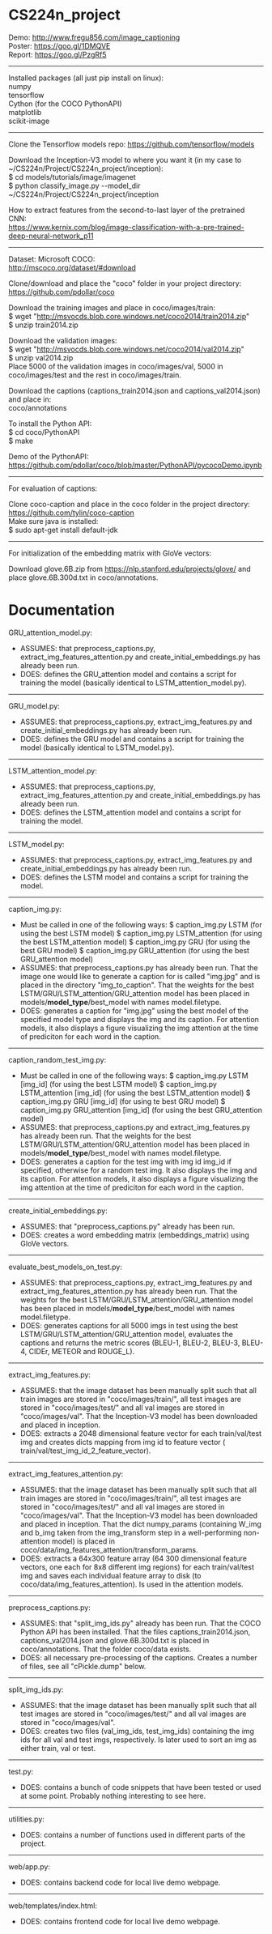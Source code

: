 # CS224n_project

Demo: http://www.fregu856.com/image_captioning  
Poster: https://goo.gl/1DMQVE  
Report: https://goo.gl/PzgRf5  

********

Installed packages (all just pip install on linux):  
numpy  
tensorflow  
Cython (for the COCO PythonAPI)  
matplotlib  
scikit-image  

********  

Clone the Tensorflow models repo: https://github.com/tensorflow/models  

Download the Inception-V3 model to where you want it (in my case to ~/CS224n/Project/CS224n_project/inception):  
$ cd models/tutorials/image/imagenet  
$ python classify_image.py --model_dir ~/CS224n/Project/CS224n_project/inception 

How to extract features from the second-to-last layer of the pretrained CNN:  
https://www.kernix.com/blog/image-classification-with-a-pre-trained-deep-neural-network_p11  

******   

Dataset: Microsoft COCO:  
http://mscoco.org/dataset/#download  

Clone/download and place the "coco" folder in your project directory:  
https://github.com/pdollar/coco  

Download the training images and place in coco/images/train:  
$ wget "http://msvocds.blob.core.windows.net/coco2014/train2014.zip"  
$ unzip train2014.zip  

Download the validation images:  
$ wget "http://msvocds.blob.core.windows.net/coco2014/val2014.zip"  
$ unzip val2014.zip  
Place 5000 of the validation images in coco/images/val, 5000 in coco/images/test and the rest in coco/images/train.  

Download the captions (captions_train2014.json and captions_val2014.json) and place in:  
coco/annotations  

To install the Python API:  
$ cd coco/PythonAPI  
$ make  

Demo of the PythonAPI:  
https://github.com/pdollar/coco/blob/master/PythonAPI/pycocoDemo.ipynb

*******

For evaluation of captions:  

Clone coco-caption and place in the coco folder in the project directory:  
https://github.com/tylin/coco-caption  
Make sure java is installed:  
$ sudo apt-get install default-jdk  

*******

For initialization of the embedding matrix with GloVe vectors:  

Download glove.6B.zip from https://nlp.stanford.edu/projects/glove/ and place glove.6B.300d.txt in coco/annotations.

# Documentation

GRU_attention_model.py:  
- ASSUMES: that preprocess_captions.py, extract_img_features_attention.py and
  create_initial_embeddings.py has already been run.
- DOES: defines the GRU_attention model and contains a script for training the
  model (basically identical to LSTM_attention_model.py).
  
********

GRU_model.py:  
- ASSUMES: that preprocess_captions.py, extract_img_features.py and
  create_initial_embeddings.py has already been run.
- DOES: defines the GRU model and contains a script for training the model (basically identical to LSTM_model.py).

*****

LSTM_attention_model.py:  
- ASSUMES: that preprocess_captions.py, extract_img_features_attention.py and
  create_initial_embeddings.py has already been run.
- DOES: defines the LSTM_attention model and contains a script for training the
  model.
  
*****

LSTM_model.py:  
- ASSUMES: that preprocess_captions.py, extract_img_features.py and
  create_initial_embeddings.py has already been run.
- DOES: defines the LSTM model and contains a script for training the model.

*********

caption_img.py:  
- Must be called in one of the following ways:
 $ caption_img.py LSTM (for using the best LSTM model)
 $ caption_img.py LSTM_attention (for using the best LSTM_attention model)
 $ caption_img.py GRU (for using the best GRU model)
 $ caption_img.py GRU_attention (for using the best GRU_attention model)
- ASSUMES: that preprocess_captions.py has already been run. That the image one
  would like to generate a caption for is called "img.jpg" and is placed in the
  directory "img_to_caption". That the weights for the best
  LSTM/GRU/LSTM_attention/GRU_attention model has been placed in
  models/**model_type**/best_model with names model.filetype.
- DOES: generates a caption for "img.jpg" using the best model of the specified
  model type and displays the img and its caption. For attention models, it also
  displays a figure visualizing the img attention at the time of prediciton for
  each word in the caption.
  
*****

caption_random_test_img.py:  
- Must be called in one of the following ways:
  $ caption_img.py LSTM [img_id] (for using the best LSTM model)
  $ caption_img.py LSTM_attention [img_id] (for using the best LSTM_attention model)
  $ caption_img.py GRU [img_id] (for using te best GRU model)
  $ caption_img.py GRU_attention [img_id] (for using the best GRU_attention model)
- ASSUMES: that preprocess_captions.py and extract_img_features.py has already
  been run. That the weights for the best LSTM/GRU/LSTM_attention/GRU_attention
  model has been placed in models/**model_type**/best_model with names
  model.filetype.
- DOES: generates a caption for the test img with img id img_id if specified,
  otherwise for a random test img. It also displays the img and its caption.
  For attention models, it also displays a figure visualizing the img attention
  at the time of prediciton for each word in the caption.
  
*****

create_initial_embeddings.py:  
- ASSUMES: that "preprocess_captions.py" already has been run.
- DOES: creates a word embedding matrix (embeddings_matrix) using GloVe vectors.

******

evaluate_best_models_on_test.py:  
- ASSUMES: that preprocess_captions.py, extract_img_features.py and
  extract_img_features_attention.py has already been run. That the weights for the
  best LSTM/GRU/LSTM_attention/GRU_attention model has been placed in
  models/**model_type**/best_model with names model.filetype.
- DOES: generates captions for all 5000 imgs in test using the best
  LSTM/GRU/LSTM_attention/GRU_attention model, evaluates the captions and
  returns the metric scores (BLEU-1, BLEU-2, BLEU-3, BLEU-4, CIDEr, METEOR and
  ROUGE_L).
  
****

extract_img_features.py:  
- ASSUMES: that the image dataset has been manually split such that all train
  images are stored in "coco/images/train/", all test images are stored in
  "coco/images/test/" and all val images are stored in "coco/images/val". That
  the Inception-V3 model has been downloaded and placed in inception.
- DOES: extracts a 2048 dimensional feature vector for each train/val/test img
  and creates dicts mapping from img id to feature vector (
  train/val/test_img_id_2_feature_vector).

****

extract_img_features_attention.py:  
- ASSUMES: that the image dataset has been manually split such that all train
  images are stored in "coco/images/train/", all test images are stored in
  "coco/images/test/" and all val images are stored in "coco/images/val". That
  the Inception-V3 model has been downloaded and placed in inception. That the
  dict numpy_params (containing W_img and b_img taken from the img_transform
  step in a well-performing non-attention model) is placed in
  coco/data/img_features_attention/transform_params.
- DOES: extracts a 64x300 feature array (64 300 dimensional feature vectors,
  one each for 8x8 different img regions) for each train/val/test img and saves
  each individual feature array to disk (to coco/data/img_features_attention).
  Is used in the attention models.
  
******

preprocess_captions.py:  
- ASSUMES: that "split_img_ids.py" already has been run. That the COCO Python API
  has been installed. That the files captions_train2014.json,
  captions_val2014.json and glove.6B.300d.txt is placed in coco/annotations.
  That the folder coco/data exists.
- DOES: all necessary pre-processing of the captions. Creates a number of files,
  see all "cPickle.dump" below. 
  
****

split_img_ids.py:  
- ASSUMES: that the image dataset has been manually split such that all test
  images are stored in "coco/images/test/" and all val images are stored in
  "coco/images/val".
- DOES: creates two files (val_img_ids, test_img_ids) containing the img ids for
  all val and test imgs, respectively. Is later used to sort an img as either
  train, val or test.
  
*****

test.py:  
- DOES: contains a bunch of code snippets that have been tested or used at some
  point. Probably nothing interesting to see here.

*****

utilities.py:  
- DOES: contains a number of functions used in different parts of the project.

****

web/app.py:  
- DOES: contains backend code for local live demo webpage.

****

web/templates/index.html:  
- DOES: contains frontend code for local live demo webpage.
